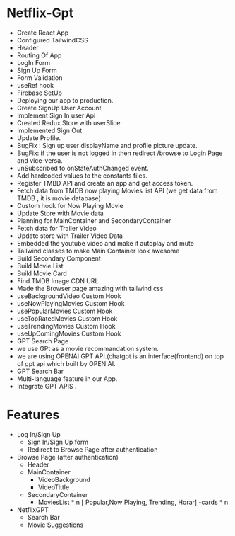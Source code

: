 # Netflix-Gpt
- Create React App
- Configured TailwindCSS
- Header
- Routing Of App
- LogIn Form
- Sign Up Form
- Form Validation
- useRef hook
- Firebase SetUp
- Deploying our app to production.
- Create SignUp User Account
- Implement Sign In user Api
- Created Redux Store with userSlice
- Implemented Sign Out
- Update Profile.
- BugFix : Sign up user displayName and profile  picture update.
- BugFix: if the user is not logged in then redirect /browse to Login Page and vice-versa.
- unSubscribed to onStateAuthChanged event.
- Add hardcoded values to the constants files.
- Register TMBD API and create an app and get access token.
- Fetch data from TMDB now playing  Movies list API (we get data from TMDB , it is movie database)
- Custom hook for Now Playing Movie
- Update Store with Movie data
- Planning for MainContainer and SecondaryContainer
- Fetch data for Trailer Video
- Update store with Trailer Video Data
- Embedded the youtube video and make it autoplay and mute
- Tailwind classes to make Main Container look awesome
- Build Secondary Component
- Build Movie List
- Build Movie Card
- Find TMDB Image CDN URL
- Made the Browser page amazing with tailwind css
- useBackgroundVideo Custom Hook 
- useNowPlayingMovies Custom Hook 
- usePopularMovies Custom Hook 
- useTopRatedMovies Custom Hook 
- useTrendingMovies Custom Hook 
- useUpComingMovies Custom Hook 
- GPT Search Page .
- we use GPt as a movie recommandation system.
- we are using OPENAI GPT API.(chatgpt is an interface(frontend) on top of gpt api which built by OPEN AI.
- GPT Search Bar
- Multi-language feature in our App.
- Integrate GPT APIS .

# Features
- Log In/Sign Up
     - Sign In/Sign Up form
     - Redirect to Browse Page after authentication
- Browse Page (after authentication)
     - Header
     - MainContainer
         - VideoBackground
         - VideoTittle
     - SecondaryContainer
         - MoviesList * n [ Popular,Now Playing, Trending, Horar]
              -cards * n
- NetflixGPT
    - Search Bar
    - Movie Suggestions

